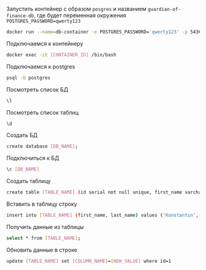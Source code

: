 Запустить контейнер с образом `posgres` и названием `guardian-of-finance-db`, где будет переменная окружения `POSTGRES_PASSWORD=qwerty123`
```sh
docker run --name=db-container -e POSTGRES_PASSWORD='qwerty123' -p 5436:5432 -d --rm postgres
```

Подключаемся к контейнеру
```sh
docker exec -it [CONTAINER_ID] /bin/bash
```

Подключаемся к postgres
```sh
psql -U postgres
```

Посмотреть список БД
```sh
\l
```

Посмотреть список таблиц
```sh
\d
```

Создать БД
```sh
create database [DB_NAME];
```

Подключиться к БД
```sh
\c [DB_NAME]
```

Создать таблицу
```sh
create table [TABLE_NAME] (id serial not null unique, first_name varchar(255) not null, last_name varchar(255) not null);
```

Вставить в таблицу строку
```sh
insert into [TABLE_NAME] (first_name, last_name) values ('Konstantin', 'Kulebaev');
```

Получить данные из таблицы
```sh
select * from [TABLE_NAME];
```

Обновить данные в строке
```sh
update [TABLE_NAME] set [COLUMN_NAME]=[NEW_VALUE] where id=1
```
